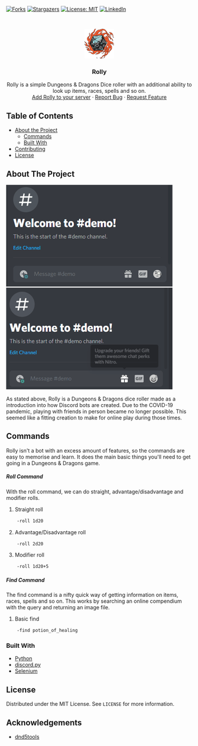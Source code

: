 [![Forks][forks-shield]][forks-url]
[![Stargazers][stars-shield]][stars-url]
[![License: MIT](https://img.shields.io/badge/License-MIT-yellow.svg)](https://github.com/Adam-94/Devstats/blob/master/LICENSE)
[![LinkedIn][linkedin-shield]][linkedin-url]



<!-- PROJECT LOGO -->
<br />
<p align="center">
  <a href="https://github.com/adam-94/Rolly">
    <img src="images/logo.png" alt="Logo" width="80" height="80">
  </a>

  <h3 align="center">Rolly</h3>

  <p align="center">
    Rolly is a simple Dungeons & Dragons Dice roller with an additional ability to look up items, races, spells and so on. 
    <br />
    <a href="https://discord.com/api/oauth2/authorize?client_id=706590530418638911&permissions=0&scope=bot">Add Rolly to your server</a>
    ·
    <a href="https://github.com/adam-94/Rolly/issues">Report Bug</a>
    ·
    <a href="https://github.com/adam-94/Rolly/issues">Request Feature</a>
  </p>
</p>

## Table of Contents

* [About the Project](#about-the-project)
  * [Commands](#commands)
  * [Built With](#built-with)
* [Contributing](#contributing)
* [License](#license)

<!-- ABOUT THE PROJECT -->
## About The Project
![roll command](images/roll.gif)  ![find command](images/find.gif)

As stated above, Rolly is a Dungeons & Dragons dice roller made as a introduction into how Discord bots are created. Due to the COVID-19 pandemic, playing with friends in person became no longer possible. This seemed like a fitting creation to make for online play during those times.

## Commands

Rolly isn't a bot with an excess amount of features, so the commands are easy to memorise and learn. 
It does the main basic things you'll need to get going in a Dungeons & Dragons game. 

##### Roll Command

With the roll command, we can do straight, advantage/disadvantage and modifier rolls.

1. Straight roll 
```sh
    -roll 1d20
```
2. Advantage/Disadvantage roll 
```sh
    -roll 2d20
```
3. Modifier roll
```sh
    -roll 1d20+5
```

##### Find Command

The find command is a nifty quick way of getting information on items, races, spells and so on. This works by searching an online compendium with the query and returning an image file.

1. Basic find
```sh
    -find potion_of_healing
```

### Built With
* [Python](https://www.python.org/)
* [discord.py](https://discordpy.readthedocs.io/en/latest/)
* [Selenium](https://www.selenium.dev/documentation/en/)

<!-- LICENSE -->
## License

Distributed under the MIT License. See `LICENSE` for more information.

<!-- ACKNOWLEDGEMENTS -->
## Acknowledgements
* [dnd5tools](http://radai.github.io/dnd5tools/)


<!-- MARKDOWN LINKS & IMAGES -->
<!-- https://www.markdownguide.org/basic-syntax/#reference-style-links -->
[forks-shield]: https://img.shields.io/github/forks/adam-94/Rolly.svg?style=flat-square
[forks-url]: https://github.com/adam-94/Rolly/network/members
[stars-shield]: https://img.shields.io/github/stars/adam-94/Rolly.svg?style=flat-square
[stars-url]: https://github.com/adam-94/Rolly/stargazers
[issues-shield]: https://img.shields.io/github/issues/adam-94/Rolly.svg?style=flat-square
[issues-url]: https://github.com/adam-94/Rolly/issues
[linkedin-shield]: https://img.shields.io/badge/-LinkedIn-black.svg?style=flat-square&logo=linkedin&colorB=555
[linkedin-url]: https://www.linkedin.com/in/adam-hughes-a2a1a115a
[product-screenshot]: images/screenshot.png